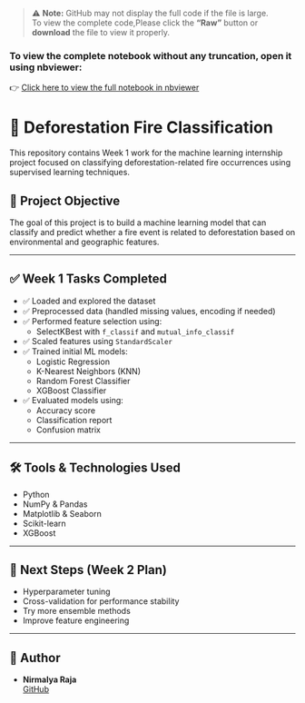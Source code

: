 > ⚠️ **Note:** GitHub may not display the full code if the file is large.  
> To view the complete code,Please click the **“Raw”** button or **download** the file to view it properly.
### To view the complete notebook without any truncation, open it using **nbviewer**:

👉 [Click here to view the full notebook in nbviewer](https://nbviewer.org/github/CodeWithNirmalya/Deforestation_Fire_Classification/blob/main/deforestation_project.ipynb)
# 🌲 Deforestation Fire Classification

This repository contains Week 1 work for the machine learning internship project focused on classifying deforestation-related fire occurrences using supervised learning techniques.

## 📌 Project Objective

The goal of this project is to build a machine learning model that can classify and predict whether a fire event is related to deforestation based on environmental and geographic features.

---

## ✅ Week 1 Tasks Completed

- ✅ Loaded and explored the dataset
- ✅ Preprocessed data (handled missing values, encoding if needed)
- ✅ Performed feature selection using:
  - SelectKBest with `f_classif` and `mutual_info_classif`
- ✅ Scaled features using `StandardScaler`
- ✅ Trained initial ML models:
  - Logistic Regression
  - K-Nearest Neighbors (KNN)
  - Random Forest Classifier
  - XGBoost Classifier
- ✅ Evaluated models using:
  - Accuracy score
  - Classification report
  - Confusion matrix

---

## 🛠️ Tools & Technologies Used

- Python
- NumPy & Pandas
- Matplotlib & Seaborn
- Scikit-learn
- XGBoost

---

## 🚀 Next Steps (Week 2 Plan)

- Hyperparameter tuning
- Cross-validation for performance stability
- Try more ensemble methods
- Improve feature engineering

---

## 🔗 Author

- **Nirmalya Raja**  
  [GitHub](https://github.com/CodeWithNirmalya)

